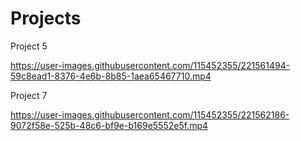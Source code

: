 # Projects

Project 5 

https://user-images.githubusercontent.com/115452355/221561494-59c8ead1-8376-4e6b-8b85-1aea65467710.mp4


Project 7 

https://user-images.githubusercontent.com/115452355/221562186-9072f58e-525b-48c6-bf9e-b169e5552e5f.mp4

